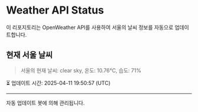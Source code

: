 
# Weather API Status

이 리포지토리는 OpenWeather API를 사용하여 서울의 날씨 정보를 자동으로 업데이트합니다.

## 현재 서울 날씨
> 서울의 현재 날씨: clear sky, 온도: 10.76°C, 습도: 71%

⏳ 업데이트 시간: 2025-04-11 19:50:57 (UTC)

---
자동 업데이트 봇에 의해 관리됩니다.
